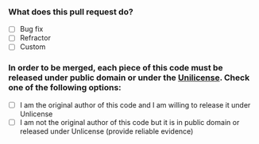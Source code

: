 ### What does this pull request do?
- [ ] Bug fix
- [ ] Refractor
- [ ] Custom <!-- Please specify -->

<!-- https://github.com/ytdl-org/youtube-dl/blob/master/.github/PULL_REQUEST_TEMPLATE.md?plain=1 -->
### In order to be merged, each piece of this code must be released under public domain or under the [Unilicense](http://unlicense.org/). Check one of the following options:

- [ ] I am the original author of this code and I am willing to release it under Unlicense
- [ ] I am not the original author of this code but it is in public domain or released under Unlicense (provide reliable evidence)
